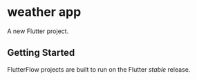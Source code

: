# weather app

A new Flutter project.

## Getting Started

FlutterFlow projects are built to run on the Flutter _stable_ release.
